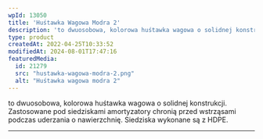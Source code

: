 ```yaml
---
wpId: 13050
title: 'Huśtawka Wagowa Modra 2'
description: 'to dwuosobowa, kolorowa huśtawka wagowa o solidnej konstrukcji. Zastosowane pod siedziskami amortyzatory chronią przed wstrząsami podczas uderzania o nawierzchnię. Siedziska wykonane są z HDPE.'
type: product
createdAt: 2022-04-25T10:33:52
modifiedAt: 2024-08-01T17:47:16
featuredMedia:
  id: 21279
  src: "hustawka-wagowa-modra-2.png"
  alt: "Huśtawka wagowa modra 2"
---
```



to dwuosobowa, kolorowa huśtawka wagowa o solidnej konstrukcji. Zastosowane pod siedziskami amortyzatory chronią przed wstrząsami podczas uderzania o nawierzchnię. Siedziska wykonane są z HDPE.

* * *